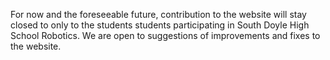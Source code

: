 For now and the foreseeable future, contribution to the website will stay closed to only to the students students participating in South Doyle High School Robotics.
We are open to suggestions of improvements and fixes to the website.

